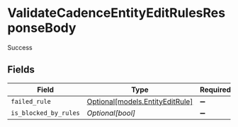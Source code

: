 # ValidateCadenceEntityEditRulesResponseBody

Success


## Fields

| Field                                                          | Type                                                           | Required                                                       | Description                                                    | Example                                                        |
| -------------------------------------------------------------- | -------------------------------------------------------------- | -------------------------------------------------------------- | -------------------------------------------------------------- | -------------------------------------------------------------- |
| `failed_rule`                                                  | [Optional[models.EntityEditRule]](../models/entityeditrule.md) | :heavy_minus_sign:                                             | N/A                                                            |                                                                |
| `is_blocked_by_rules`                                          | *Optional[bool]*                                               | :heavy_minus_sign:                                             | N/A                                                            | false                                                          |